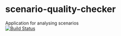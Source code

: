 # scenario-quality-checker
Application for analysing scenarios<br />
[![Build Status](https://travis-ci.org/mjrjk/scenario-quality-checker.svg?branch=master)](https://travis-ci.org/mjrjk/scenario-quality-checker)
